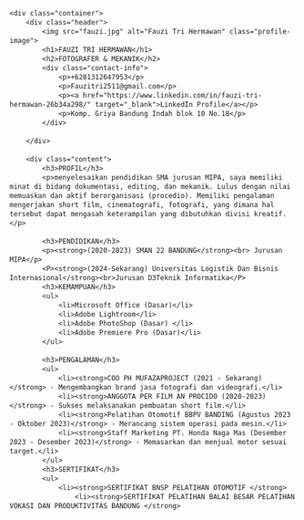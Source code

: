 
<html lang="id">
<head>
    <meta charset="UTF-8">
    <meta name="viewport" content="width=device-width, initial-scale=1.0">
    <title>Resume Fauzi Tri Hermawan</title>
    <link rel="stylesheet" href="style.css">
</head>

    <div class="container">
        <div class="header">
            <img src="fauzi.jpg" alt="Fauzi Tri Hermawan" class="profile-image">
            <h1>FAUZI TRI HERMAWAN</h1>
            <h2>FOTOGRAFER & MEKANIK</h2>
            <div class="contact-info">
                <p>+6281312647953</p>
                <p>Fauzitri2511@gmail.com</p>
                <p><a href="https://www.linkedin.com/in/fauzi-tri-hermawan-26b34a298/" target="_blank">LinkedIn Profile</a></p>
                <p>Komp. Griya Bandung Indah blok 10 No.18</p>
            </div>
       
        </div>

        <div class="content">
            <h3>PROFIL</h3>
            <p>menyelesaikan pendidikan SMA jurusan MIPA, saya memiliki minat di bidang dokumentasi, editing, dan mekanik. Lulus dengan nilai memuaskan dan aktif berorganisasi (procedio). Memiliki pengalaman mengerjakan short film, cinematografi, fotografi, yang dimana hal tersebut dapat mengasah keterampilan yang dibutuhkan divisi kreatif.</p>

            <h3>PENDIDIKAN</h3>
            <p><strong>(2020-2023) SMAN 22 BANDUNG</strong><br> Jurusan MIPA</p>
            <P><strong>(2024-Sekarang) Universitas Logistik Dan Bisnis Internasional</strong><br>Jurusan D3Teknik Informatika</P>
            <h3>KEMAMPUAN</h3>
            <ul>
                <li>Microsoft Office (Dasar)</li>
                <li>Adobe Lightroom</li>
                <li>Adobe PhotoShop (Dasar) </li>
                <li>Adobe Premiere Pro (Dasar)</li>
            </ul>

            <h3>PENGALAMAN</h3>
            <ul>
                <li><strong>COO PH MUFAZAPROJECT (2021 - Sekarang)</strong> - Mengembangkan brand jasa fotografi dan videografi.</li>
                <li><strong>ANGGOTA PER FILM AN PROCIDO (2020-2023)</strong> - Sukses melaksanakan pembuatan short film.</li>
                <li><strong>Pelatihan Otomotif BBPV BANDING (Agustus 2023 - Oktober 2023)</strong> - Merancang sistem operasi pada mesin.</li>
                <li><strong>Staff Marketing PT. Honda Naga Mas (Desember 2023 - Desember 2023)</strong> - Memasarkan dan menjual motor sesuai target.</li>
            </ul>
            <h3>SERTIFIKAT</h3>
            <ul>
                <li><strong>SERTIFIKAT BNSP PELATIHAN OTOMOTIF </strong> 
                    <li><strong>SERTIFIKAT PELATIHAN BALAI BESAR PELATIHAN VOKASI DAN PRODUKTIVITAS BANDUNG </strong> 
          
  
